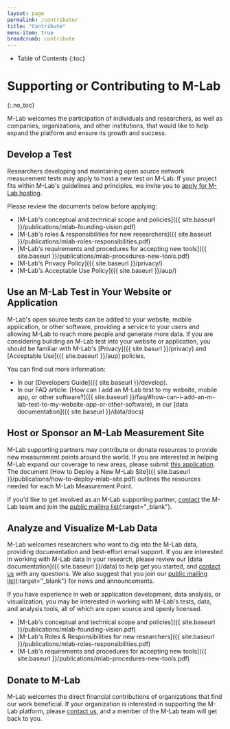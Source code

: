 ```yaml
---
layout: page
permalink: /contribute/
title: "Contribute"
menu-item: true
breadcrumb: contribute
---
```


* Table of Contents
{:toc}

# Supporting or Contributing to M-Lab
{:.no_toc}

M-Lab welcomes the participation of individuals and researchers, as well as companies, organizations, and other institutions, that would like to help expand the platform and ensure its growth and success.

## Develop a Test

Researchers developing and maintaining open source network measurement tests may apply to host a new test on M-Lab. If your project fits within M-Lab's guidelines and principles, we invite you to [apply for M-Lab hosting](https://goo.gl/forms/IlV9HFq2s01b9GXc2).

Please review the documents below before applying:

* [M-Lab's conceptual and technical scope and policies]({{ site.baseurl }}/publications/mlab-founding-vision.pdf)
* [M-Lab's roles & responsibilities for new researchers]({{ site.baseurl }}/publications/mlab-roles-responsibilities.pdf)
* [M-Lab's requirements and procedures for accepting new tools]({{ site.baseurl }}/publications/mlab-procedures-new-tools.pdf)
* [M-Lab's Privacy Policy]({{ site.baseurl }}/privacy/)
* [M-Lab's Acceptable Use Policy]({{ site.baseurl }}/aup/)

## Use an M-Lab Test in Your Website or Application

M-Lab's open source tests can be added to your website, mobile application, or other software, providing a service to your users and allowing M-Lab to reach more people and generate more data. If you are considering building an M-Lab test into your website or application, you should be familiar with M-Lab's [Privacy]({{ site.basurl }}/privacy) and [Acceptable Use]({{ site.baseurl }}/aup) policies.

You can find out more information:

* In our [Developers Guide]({{ site.baseurl }}/develop).
* In our FAQ article: [How can I add an M-Lab test to my website, mobile app, or other software?]({{ site.baseurl }}/faq/#how-can-i-add-an-m-lab-test-to-my-website-app-or-other-software), in our [data documentation]({{ site.baseurl }}/data/docs)

## Host or Sponsor an M-Lab Measurement Site

M-Lab supporting partners may contribute or donate resources to provide new measurement points around the world. If you are interested in helping M-Lab expand our coverage to new areas, please submit [this application](https://docs.google.com/a/measurementlab.net/spreadsheet/viewform?formkey=dHNMZ2p0OU5TckxIUFg0RVNhSk5teEE6MQ#gid=0). The document [How to Deploy a New M-Lab Site]({{ site.baseurl }}/publications/how-to-deploy-mlab-site.pdf) outlines the resources needed for each M-Lab Measurement Point.

If you'd like to get involved as an M-Lab supporting partner, [contact](mailto:support@measurementlab.net) the M-Lab team and join the [public mailing list](https://groups.google.com/a/measurementlab.net/forum/?fromgroups#!forum/discuss){:target="_blank"}.

## Analyze and Visualize M-Lab Data

M-Lab welcomes researchers who want to dig into the M-Lab data, providing documentation and best-effort email support. If you are interested in working with M-Lab data in your research, please review our [data documentation]({{ site.baseurl }}/data) to help get you started, and [contact us](mailto:support@measurementlab.net) with any questions. We also suggest that you join our [public mailing list](https://groups.google.com/a/measurementlab.net/forum/?fromgroups#!forum/discuss){:target="_blank"} for news and announcements.

If you have experience in web or application development, data analysis, or visualization, you may be interested in working with M-Lab's tests, data, and analysis tools, all of which are open source and openly licensed.

* [M-Lab's conceptual and technical scope and policies]({{ site.baseurl }}/publications/mlab-founding-vision.pdf)
* [M-Lab's Roles &amp; Responsibilities for new researchers]({{ site.baseurl }}/publications/mlab-roles-responsibilities.pdf)
* [M-Lab's requirements and procedures for accepting new tools]({{ site.baseurl }}/publications/mlab-procedures-new-tools.pdf)

## Donate to M-Lab

M-Lab welcomes the direct financial contributions of organizations that find our work beneficial. If your organization is interested in supporting the M-Lab platform, please [contact us](mailto:support@measurementlab.net), and a member of the M-Lab team will get back to you.
